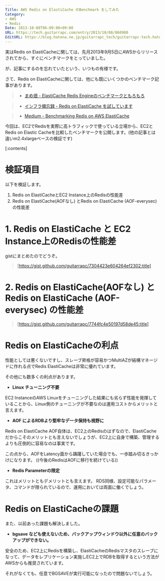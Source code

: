 ```yaml
---
Title: AWS Redis on ElastiCache のBenchmark をしてみた
Category:
- AWS
- Redis
Date: 2013-10-08T06:09:00+09:00
URL: https://tech.guitarrapc.com/entry/2013/10/08/060900
EditURL: https://blog.hatena.ne.jp/guitarrapc_tech/guitarrapc-tech.hatenablog.com/atom/entry/11696248318758555207
---
```


実はRedis on ElastiCacheに関しては、先月2013年9月5日にAWSからリリースされてから、すぐにベンチマークをとっていました。

が、記事にするのを忘れていたという、いつもの有様です。

さて、Redis on ElastiCacheに関しては、他にも既にいくつかのベンチマーク記事があります。

> - [まめ畑 - ElastiCache Redis Engineのベンチマークともろもろ](http://d.conma.me/entry/2013/09/05/143016)

> - [インフラ備忘録 - Redis on ElastiCache を試しています](http://infra-remarks.blogspot.jp/2013/09/redis-on-elasticache.html)

> - [Medium - Benchmarking Redis on AWS ElastiCache](http://blog.meldium.com/home/2013/9/13/benchmarking-redis-on-aws-elasticache)

今回は、EC2でRedisを実際に高トラフィックで使っている立場から、EC2とRedis on Elastic Cacheを比較したベンチマークを公開します。(他の記事とは違いm2.4xlargeベースの検証です)


[:contents]


# 検証項目

以下を検証します。

1. Redis on ElastiCacheとEC2 Instance上のRedisの性能差
2. Redis on ElastiCache(AOFなし)  とRedis on ElastiCache (AOF-everysec) の性能差


# 1. Redis on ElastiCache と EC2 Instance上のRedisの性能差


gistにまとめたのでどうぞ。

> [https://gist.github.com/guitarrapc/7304423e604264ef2302:title]


# 2. Redis on ElastiCache(AOFなし)  と Redis on ElastiCache (AOF-everysec) の性能差


> [https://gist.github.com/guitarrapc/7744fc4e50197d58de45:title]


# Redis on ElastiCacheの利点

性能としては悪くないですし、スレーブ昇格が容易かつMultiAZが結構マネージドに作れる点でRedis ElastiCacheは非常に優れています。

その他にも数多くの利点があります。

- **Linux チューニング不要**

EC2 InstanceのAWS Linuxをチューニングした結果にも劣らず性能を発揮していることから、Linux側のチューニングが不要なのは運用コストからメリットと言えます。

- **AOF によるRDBより堅牢なデータ保持も視野に**

Redis on ElastiCache AOF自体は、EC2上のRedisのはずなので、ElastiCacheだからこそのメリットとも言えないでしょうが、EC2上に自身で構築、管理するよりも圧倒的に容易なのは事実です。

この点から、AOFをLatency面から躊躇していた場合でも、一歩踏み切るきっかけになります。 ((今後のRedisはAOFに移行を続けている))

- **Redis Parameterの限定**

これはメリットともデメリットとも言えます。
RDS同様、設定可能なパラメータ、コマンドが限られているので、運用においては両面に働くでしょう。


# Redis on ElastiCacheの課題

また、以前あった課題も解決しました。

- **bgsave なども使えないため、バックアップウィンドウ以外に任意のバックアップができない。**

安全のため、EC2上にRedisを構築し、ElastiCacheのRedisマスタのスレーブになって、データをレプリケーション実施しEC2上でRDBを取得するという方法がAWSからも推奨されています。

それがなくても、任意でBGSAVEが実行可能になったので問題ないでしょう。
